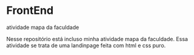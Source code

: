 # FrontEnd
atividade mapa da faculdade

Nesse repositório está incluso minha atividade mapa da faculdade.
Essa atividade se trata de uma landinpage feita com html e css puro.
